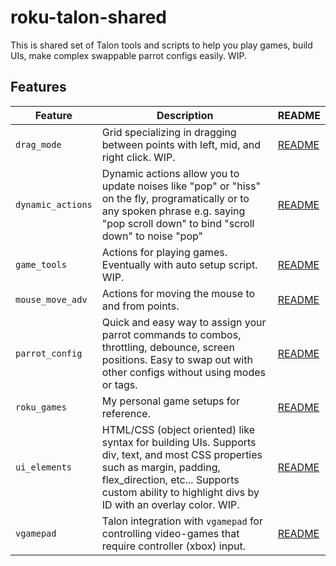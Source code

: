 # roku-talon-shared

This is shared set of Talon tools and scripts to help you play games, build UIs, make complex swappable parrot configs easily. WIP.

## Features
| Feature | Description | README |
| --- | --- | --- |
| `drag_mode` | Grid specializing in dragging between points with left, mid, and right click. WIP. | [README](drag_mode/README.md) |
| `dynamic_actions` | Dynamic actions allow you to update noises like "pop" or "hiss" on the fly, programatically or to any spoken phrase e.g. saying "pop scroll down" to bind "scroll down" to noise "pop" | [README](dynamic_actions/README.md) |
| `game_tools` | Actions for playing games. Eventually with auto setup script. WIP. | [README](game_tools/README.md) |
| `mouse_move_adv` | Actions for moving the mouse to and from points. | [README](mouse_move_adv/README.md) |
| `parrot_config` | Quick and easy way to assign your parrot commands to combos, throttling, debounce, screen positions. Easy to swap out with other configs without using modes or tags. | [README](parrot_config/README.md) |
| `roku_games` | My personal game setups for reference. | [README](roku_games/README.md) |
| `ui_elements` | HTML/CSS (object oriented) like syntax for building UIs. Supports div, text, and most CSS properties such as margin, padding, flex_direction, etc... Supports custom ability to highlight divs by ID with an overlay color. WIP. | [README](ui_elements/README.md) |
| `vgamepad` | Talon integration with `vgamepad` for controlling video-games that require controller (xbox) input. | [README](vgamepad/README.md) |